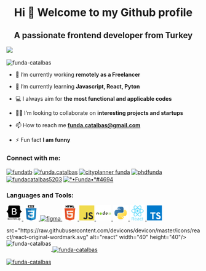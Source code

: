 <h1 align="center">Hi 👋 Welcome to my Github profile</h1>
<h2 align="center">A passionate frontend developer from Turkey</h2>
<img class="MMImage-Origin" src="https://i.pinimg.com/originals/92/00/18/9200189aa837cc972d9e0e0224eefa47.gif">

<p align="left"> <img src="https://komarev.com/ghpvc/?username=funda-catalbas&label=Profile%20views&color=0e75b6&style=flat" alt="funda-catalbas" /> </p>

- 🔭 I’m currently working **remotely as a Freelancer**

- 🌱 I’m currently learning **Javascript, React, Pyton**

- 💻 I always aim for **the most functional and applicable codes**
 
- 👨‍👯 I’m looking to collaborate on **interesting projects and startups**

- 📫 How to reach me **funda.catalbas@gmail.com**

- ⚡ Fun fact **I am funny**

<h3 align="left">Connect with me:</h3>
<p align="left">
<a href="https://twitter.com/fundatb" target="blank"><img align="center" src="https://raw.githubusercontent.com/rahuldkjain/github-profile-readme-generator/master/src/images/icons/Social/twitter.svg" alt="fundatb" height="30" width="40" /></a>
<a href="https://codesandbox.com/funda.catalbas" target="blank"><img align="center" src="https://raw.githubusercontent.com/rahuldkjain/github-profile-readme-generator/master/src/images/icons/Social/codesandbox.svg" alt="funda.catalbas" height="30" width="40" /></a>
<a href="https://fb.com/ci̇typlanner funda" target="blank"><img align="center" src="https://raw.githubusercontent.com/rahuldkjain/github-profile-readme-generator/master/src/images/icons/Social/facebook.svg" alt="ci̇typlanner funda" height="30" width="40" /></a>
<a href="https://instagram.com/phdfunda" target="blank"><img align="center" src="https://raw.githubusercontent.com/rahuldkjain/github-profile-readme-generator/master/src/images/icons/Social/instagram.svg" alt="phdfunda" height="30" width="40" /></a>
<a href="https://www.youtube.com/c/fundacatalbas5203" target="blank"><img align="center" src="https://raw.githubusercontent.com/rahuldkjain/github-profile-readme-generator/master/src/images/icons/Social/youtube.svg" alt="fundacatalbas5203" height="30" width="40" /></a>
<a href="https://discord.gg/°•Funda•°#4694" target="blank"><img align="center" src="https://raw.githubusercontent.com/rahuldkjain/github-profile-readme-generator/master/src/images/icons/Social/discord.svg" alt="°•Funda•°#4694" height="30" width="40" /></a>
</p>

<h3 align="left">Languages and Tools:</h3>
<p align="left"> <a href="https://getbootstrap.com" target="_blank" rel="noreferrer"> <img src="https://raw.githubusercontent.com/devicons/devicon/master/icons/bootstrap/bootstrap-plain-wordmark.svg" alt="bootstrap" width="40" height="40"/> </a> <a href="https://www.w3schools.com/css/" target="_blank" rel="noreferrer"> <img src="https://raw.githubusercontent.com/devicons/devicon/master/icons/css3/css3-original-wordmark.svg" alt="css3" width="40" height="40"/> </a> <a href="https://www.figma.com/" target="_blank" rel="noreferrer"> <img src="https://www.vectorlogo.zone/logos/figma/figma-icon.svg" alt="figma" width="40" height="40"/> </a> <a href="https://www.w3.org/html/" target="_blank" rel="noreferrer"> <img src="https://raw.githubusercontent.com/devicons/devicon/master/icons/html5/html5-original-wordmark.svg" alt="html5" width="40" height="40"/> </a> <a href="https://developer.mozilla.org/en-US/docs/Web/JavaScript" target="_blank" rel="noreferrer"> <img src="https://raw.githubusercontent.com/devicons/devicon/master/icons/javascript/javascript-original.svg" alt="javascript" width="40" height="40"/> </a> <a href="https://nodejs.org" target="_blank" rel="noreferrer"> <img src="https://raw.githubusercontent.com/devicons/devicon/master/icons/nodejs/nodejs-original-wordmark.svg" alt="nodejs" width="40" height="40"/> </a> <a href="https://www.python.org" target="_blank" rel="noreferrer"> <img src="https://raw.githubusercontent.com/devicons/devicon/master/icons/python/python-original.svg" alt="python" width="40" height="40"/> </a> <a href="https://reactjs.org/" target="_blank" rel="noreferrer"> <img src="https://raw.githubusercontent.com/devicons/devicon/master/icons/react/react-original-wordmark.svg" alt="react" width="40" height="40"/> </a> <a href="https://www.typescriptlang.org/" target="_blank" rel="noreferrer"> <img src="https://raw.githubusercontent.com/devicons/devicon/master/icons/typescript/typescript-original.svg" alt="typescript" width="40" height="40"/> </a> </p>
src="https://raw.githubusercontent.com/devicons/devicon/master/icons/react/react-original-wordmark.svg" alt="react" width="40" height="40"/> </a> <a href="https://sass-lang.com" target="_blank" rel="noreferrer"> <img

<p><img align="left" src="https://github-readme-stats.vercel.app/api/top-langs?username=funda-catalbas&show_icons=true&locale=en&layout=compact" alt="funda-catalbas" /></p>

<p>&nbsp;<img align="center" src="https://github-readme-stats.vercel.app/api?username=funda-catalbas&show_icons=true&locale=en" alt="funda-catalbas" /></p>

<p><img align="center" src="https://github-readme-streak-stats.herokuapp.com/?user=funda-catalbas&" alt="funda-catalbas" /></p>


